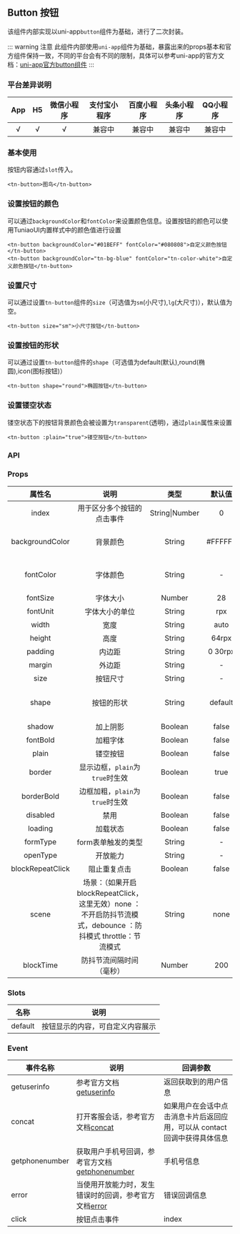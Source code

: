 ## Button 按钮 <to-api/>
<demo-model url="/basicPage/button/button"></demo-model>
该组件内部实现以uni-app`button`组件为基础，进行了二次封装。

::: warning 注意
此组件内部使用`uni-app`组件为基础，暴露出来的props基本和官方组件保持一致，不同的平台会有不同的限制，具体可以参考uni-app的官方文档：[uni-app官方button组件](https://uniapp.dcloud.io/component/button)
:::

### 平台差异说明

|  App   |  H5  | 微信小程序 | 支付宝小程序 | 百度小程序 | 头条小程序 | QQ小程序 |
| :----: | :--: | :--------: | :----------: | :--------: | :--------: | :------: |
| √ |  √   |     √      |    兼容中    |   兼容中   |   兼容中   |  兼容中  |



### 基本使用

按钮内容通过`slot`传入。

```vue
<tn-button>图鸟</tn-button>
```



### 设置按钮的颜色

可以通过`backgroundColor`和`fontColor`来设置颜色信息。设置按钮的颜色可以使用TuniaoUI内置样式中的颜色值进行设置

```vue
<tn-button backgroundColor="#01BEFF" fontColor="#080808">自定义颜色按钮</tn-button>
<tn-button backgroundColor="tn-bg-blue" fontColor="tn-color-white">自定义颜色按钮</tn-button>
```



### 设置尺寸

可以通过设置`tn-button`组件的`size`（可选值为`sm`(小尺寸),`lg`(大尺寸)），默认值为空。

```vue
<tn-button size="sm">小尺寸按钮</tn-button>
```



### 设置按钮的形状

可以通过设置`tn-button`组件的`shape`（可选值为default(默认),round(椭圆),icon(图标按钮)）

```vue
<tn-button shape="round">椭圆按钮</tn-button>
```



### 设置镂空状态

镂空状态下的按钮背景颜色会被设置为`transparent`(透明)，通过`plain`属性来设置

```vue
<tn-button :plain="true">镂空按钮</tn-button>
```



### API

### Props

|      属性名      |              说明               |       类型       | 默认值  |                        可选值                         |
| :--------------: | :-----------------------------: |:--------------:| :-----: | :---------------------------------------------------: |
|      index       |   用于区分多个按钮的点击事件    | String\|Number |    0    |                           -                           |
| backgroundColor  |            背景颜色             |     String     | #FFFFFF | 颜色的十六进制值，rgba(),rgb(),TuniaoUI内置的颜色类名 |
|    fontColor     |            字体颜色             |     String     |    -    | 颜色的十六进制值，rgba(),rgb(),TuniaoUI内置的颜色类名 |
|     fontSize     |            字体大小             |     Number     |   28    |                           -                           |
|     fontUnit     |         字体大小的单位          |     String     |   rpx   |                           -                           |
|      width       |              宽度               |     String     |  auto   |                           -                           |
|      height      |              高度               |     String     |  64rpx  |                           -                           |
|     padding      |             内边距              |     String     | 0 30rpx |                           -                           |
|      margin      |             外边距              |     String     |    -    |                           -                           |
|       size       |            按钮尺寸             |     String     |    -    |                         sm/lg                         |
|      shape       |           按钮的形状            |     String     | default |    default(默认)、round(椭圆按钮)、icon(图标按钮)     |
|      shadow      |            加上阴影             |    Boolean     |  false  |                         true                          |
|     fontBold     |            加粗字体             |    Boolean     |  false  |                         true                          |
|      plain       |            镂空按钮             |    Boolean     |  false  |                         true                          |
|      border      | 显示边框，`plain`为`true`时生效 |    Boolean     |  true   |                         false                         |
|    borderBold    | 边框加粗，`plain`为`true`时生效 |    Boolean     |  false  |                         true                          |
|     disabled     |              禁用               |    Boolean     |  false  |                         true                          |
|     loading      |            加载状态             |    Boolean     |  false  |                         true                          |
|     formType     |       form表单触发的类型        |     String     |    -    |                     submit/reset                      |
|     openType     |            开放能力             |     String     |    -    |                  参考uni-app官方文档                  |
| blockRepeatClick |          阻止重复点击           |    Boolean     |  false  |                         true                          |
| scene |          场景：（如果开启blockRepeatClick，这里无效）none ： 不开启防抖节流模式，debounce ：防抖模式 throttle：节流模式           |     String     |  none  |                         true                          |
| blockTime |          防抖节流间隔时间（毫秒）           |    Number     |  200  |                         true                          |



### Slots

|  名称   |               说明               |
| :-----: | :------------------------------: |
| default | 按钮显示的内容，可自定义内容展示 |



### Event

| 事件名称       | 说明                                                         | 回调参数                                                     |
| -------------- | ------------------------------------------------------------ | ------------------------------------------------------------ |
| getuserinfo    | 参考官方文档[getuserinfo](https://uniapp.dcloud.io/component/button) | 返回获取到的用户信息                                         |
| concat         | 打开客服会话，参考官方文档[concat](https://uniapp.dcloud.io/component/button) | 如果用户在会话中点击消息卡片后返回应用，可以从 contact 回调中获得具体信息 |
| getphonenumber | 获取用户手机号回调，参考官方文档[getphonenumber](https://uniapp.dcloud.io/component/button) | 手机号信息                                                   |
| error          | 当使用开放能力时，发生错误时的回调，参考官方文档[error](https://uniapp.dcloud.io/component/button) | 错误回调信息                                                 |
| click          | 按钮点击事件                                                 | index                                                        |

